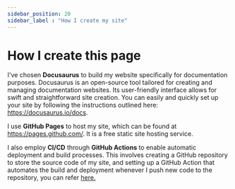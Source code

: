 ```yaml
---
sidebar_position: 20
sidebar_label : "How I create my site"
---
```


# How I create this page

I've chosen **Docusaurus** to build my website specifically for documentation purposes. Docusaurus is an open-source tool tailored for creating and managing documentation websites. Its user-friendly interface allows for swift and straightforward site creation. You can easily and quickly set up your site by following the instructions outlined here: https://docusaurus.io/docs.

I use **GitHub Pages** to host my site, which can be found at https://pages.github.com/. It is a free static site hosting service.

I also employ **CI/CD** through **GitHub Actions** to enable automatic deployment and build processes. This involves creating a GitHub repository to store the source code of my site, and setting up a GitHub Action that automates the build and deployment whenever I push new code to the repository, you can refer [here.](https://jamesiv.es/blog/github/actions/2022/01/23/deploying-to-github-pages-with-github-actions?fbclid=IwAR1ZuG8lXjF32VS7SDV24eRoqoYeBlPtOuF_cPzDpRc1X1dhgOks5WmF91k)
